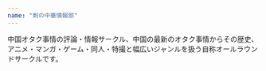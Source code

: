 ```yaml
---
name: "剣の中華情報部"
---
```

中国オタク事情の評論・情報サークル、中国の最新のオタク事情からその歴史、アニメ・マンガ・ゲーム・同人・特撮と幅広いジャンルを扱う自称オールラウンドサークルです。
